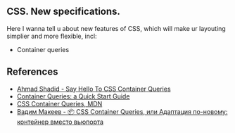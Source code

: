 ## CSS. New specifications.
Here I wanna tell u about new features of CSS, which will make ur layouting simplier and more flexible, incl:

* Container queries

## References
* [Ahmad Shadid - Say Hello To CSS Container Queries](https://ishadeed.com/article/say-hello-to-css-container-queries/)
* [Container Queries: a Quick Start Guide](https://www.oddbird.net/2021/04/05/containerqueries/)
* [CSS Container Queries, MDN](https://developer.mozilla.org/en-US/docs/Web/CSS/CSS_Container_Queries)
* [Вадим Макеев - 📦 CSS Container Queries, или Адаптация по-новому: контейнер вместо вьюпорта](https://www.youtube.com/watch?v=bP3ceQEXMhU)